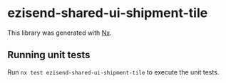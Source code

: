# ezisend-shared-ui-shipment-tile

This library was generated with [Nx](https://nx.dev).

## Running unit tests

Run `nx test ezisend-shared-ui-shipment-tile` to execute the unit tests.
